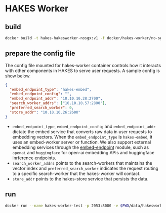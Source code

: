 # HAKES Worker

## build

```sh
docker build -t hakes-hakesworker-nosgx:v1 -f docker/hakes-worker/no-sgx/Dockerfile .
```

## prepare the config file

The config file mounted for hakes-worker container controls how it interacts with other components in HAKES to serve user requests. A sample config is show below.

```json
{
  "embed_endpoint_type": "hakes-embed",
  "embed_endpoint_config": "",
  "embed_endpoint_addr": "10.10.10.28:2700",
  "search_worker_addrs": ["10.10.10.57:2800"],
  "preferred_search_worker": 0,
  "store_addr": "10.10.10.26:2600"
}
```

* `embed_endpoint_type`, `embed_endpoint_config` and `embed_endpoint_addr` dictate the embed service that converts raw data in user requests to embedding vectors. When the `embed_endpoint_type` is `hakes-embed`, it uses an embed-worker server or function. We also support external embedding services through the [embed-endpoint](../../../embed-endpoint/) module, such as `openai` and `huggingface` for open-ai embedding APIs and huggingface inrference endpoints.
* `search_worker_addrs` points to the search-workers that maintains the vector index and `preferred_search_worker` indicates the request routing to a specific search-worker that the hakes-worker will contact.
* `store_addr` points to the hakes-store service that persists the data.

## run

```sh
docker run --name hakes-worker-test -p 2053:8080 -v $PWD/data/hakesworker/sample-config.json:/mounted_store/config hakes-hakesworker-nosgx:v1 
```
